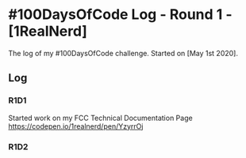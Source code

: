# #100DaysOfCode Log - Round 1 - [1RealNerd]

The log of my #100DaysOfCode challenge. Started on [May 1st 2020].

## Log

### R1D1 
Started work on my FCC Technical Documentation Page https://codepen.io/1realnerd/pen/YzyrrOj

### R1D2
